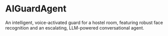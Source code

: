 # AIGuardAgent
An intelligent, voice-activated guard for a hostel room, featuring robust face recognition and an escalating, LLM-powered conversational agent.
